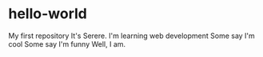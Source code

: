 # hello-world
My first repository
It's Serere. I'm learning web development
Some say I'm cool
Some say I'm funny
Well, I am.

